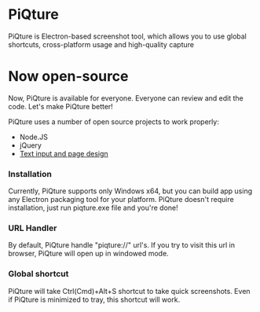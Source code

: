 # PiQture

PiQture is Electron-based screenshot tool, which allows you to use global shortcuts, cross-platform usage and high-quality capture

# Now open-source

Now, PiQture is available for everyone. Everyone can review and edit the code. Let's make PiQture better!

PiQture uses a number of open source projects to work properly:

* Node.JS
* jQuery
* [Text input and page design](https://codepen.io/PRtheRose/pen/BNgEJo)

### Installation

Currently, PiQture supports only Windows x64, but you can build app using any Electron packaging tool for your platform.
PiQture doesn't require installation, just run piqture.exe file and you're done!

### URL Handler

By default, PiQture handle "piqture://" url's. If you try to visit this url in browser, PiQture will open up in windowed mode.

### Global shortcut

PiQture will take Ctrl(Cmd)+Alt+S shortcut to take quick screenshots. Even if PiQture is minimized to tray, this shortcut will work.
